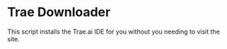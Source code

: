 # Trae Downloader

This script installs the Trae.ai IDE for you without you needing to visit the site.
